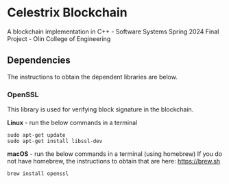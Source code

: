 # Celestrix Blockchain

A blockchain implementation in C++ - Software Systems Spring 2024 Final
Project - Olin College of Engineering

## Dependencies

The instructions to obtain the dependent libraries are below.

### OpenSSL

This library is used for verifying block signature in the blockchain.

**Linux** - run the below commands in a terminal
```commandline
sudo apt-get update
sudo apt-get install libssl-dev
```

**macOS** - run the below commands in a terminal (using homebrew)
If you do not have homebrew, the instructions to obtain that are here: https://brew.sh 
```commandline
brew install openssl
```